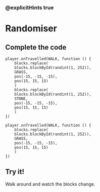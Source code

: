 ### @explicitHints true

# Randomiser

## Complete the code

```blocks
player.onTravelled(WALK, function () {
    blocks.replace(
    blocks.blockById(randint(1, 252)),
    GRASS,
    pos(-15, -15, -15),
    pos(15, 15, 15)
    )
    blocks.replace(
    blocks.blockById(randint(1, 252)),
    STONE,
    pos(-15, -15, -15),
    pos(15, 15, 15)
    )
})
```

```template
player.onTravelled(WALK, function () {
    blocks.replace(
    blocks.blockById(randint(1, 252)),
    GRASS,
    pos(-15, -15, -15),
    pos(15, 15, 15)
    )
})
```

## Try it!

Walk around and watch the blocks change.